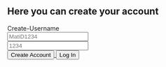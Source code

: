 ## Here you can create your account

<html>
  <label for="Create-Username>">Create-Username</label>
  <br><input type="text" id="Create-Username" name="CreateUsername" placeholder="MatiD1234">
  <br><input type="text" id="Create-Password" name="Create-Password" placeholder="1234">
  <br>
  <a href="https://hsinaditam.github.io/Password_Man/CreateAccount.html">
    <input class="submit" type="submit" value="Create Account">
  <a href="https://hsinaditam.github.io/Password_Man/HomePage.html">
    <input class="submit" type="submit" value='Log In'>

